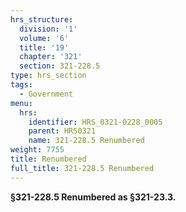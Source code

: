 ```yaml
---
hrs_structure:
  division: '1'
  volume: '6'
  title: '19'
  chapter: '321'
  section: 321-228.5
type: hrs_section
tags:
  - Government
menu:
  hrs:
    identifier: HRS_0321-0228_0005
    parent: HRS0321
    name: 321-228.5 Renumbered
weight: 7755
title: Renumbered
full_title: 321-228.5 Renumbered
---
```

**§321-228.5 Renumbered as §321-23.3.**